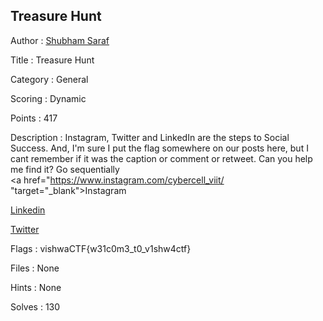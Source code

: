 ## Treasure Hunt

Author : <a href="https://github.com/ssaraf0702">Shubham Saraf</a>

Title : Treasure Hunt

Category : General

Scoring : Dynamic

Points : 417

Description : Instagram, Twitter and LinkedIn are the steps to Social Success. And, I'm sure I put the flag somewhere on our posts here, but I cant remember if it was the caption or comment or retweet. Can you help me find it? 
Go sequentially
<br>
 <a href="https://www.instagram.com/cybercell_viit/ "target="_blank">Instagram</a><br>

 <a href=" https://in.linkedin.com/company/cybercell-viit" target="_blank">Linkedin</a>

 <a href="https://twitter.com/cybercellviit?lang=en" target="_blank">Twitter</a><br>

Flags : vishwaCTF{w31c0m3_t0_v1shw4ctf}

Files : None

Hints : None

Solves : 130